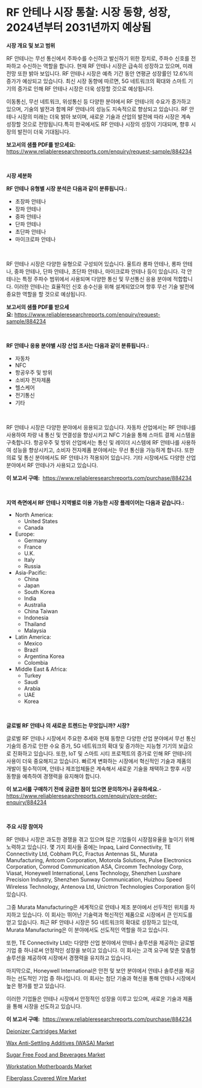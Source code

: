 <p><h1>RF 안테나 시장 통찰: 시장 동향, 성장, 2024년부터 2031년까지 예상됨</h1></p><p><strong>시장 개요 및 보고 범위</strong></p>
<p><p>RF 안테나는 무선 통신에서 주파수를 수신하고 발신하기 위한 장치로, 주파수 신호를 전파하고 수신하는 역할을 합니다. 현재 RF 안테나 시장은 급속히 성장하고 있으며, 미래 전망 또한 밝아 보입니다. RF 안테나 시장은 예측 기간 동안 연평균 성장률인 12.6%의 증가가 예상되고 있습니다. 최신 시장 동향에 따르면, 5G 네트워크의 확대와 스마트 기기의 증가로 인해 RF 안테나 시장은 더욱 성장할 것으로 예상됩니다.</p><p>이동통신, 무선 네트워크, 위성통신 등 다양한 분야에서 RF 안테나의 수요가 증가하고 있으며, 기술의 발전과 함께 RF 안테나의 성능도 지속적으로 향상되고 있습니다. RF 안테나 시장의 미래는 더욱 밝아 보이며, 새로운 기술과 산업의 발전에 따라 시장은 계속 성장할 것으로 전망됩니다.특히 한국에서도 RF 안테나 시장의 성장이 기대되며, 향후 시장의 발전이 더욱 기대됩니다.</p></p>
<p><strong>보고서의 샘플 PDF를 받으세요:</strong> <a href="https://www.reliableresearchreports.com/enquiry/request-sample/884234">https://www.reliableresearchreports.com/enquiry/request-sample/884234</a></p>
<p>&nbsp;</p>
<p><strong>시장 세분화</strong></p>
<p><strong>RF 안테나 유형별 시장 분석은 다음과 같이 분류됩니다.:</strong></p>
<p><ul><li>초장파 안테나</li><li>장파 안테나</li><li>중파 안테나</li><li>단파 안테나</li><li>초단파 안테나</li><li>마이크로파 안테나</li></ul></p>
<p>&nbsp;</p>
<p><p>RF 안테나 시장은 다양한 유형으로 구성되어 있습니다. 울트라 롱파 안테나, 롱파 안테나, 중파 안테나, 단파 안테나, 초단파 안테나, 마이크로파 안테나 등이 있습니다. 각 안테나는 특정 주파수 범위에서 사용되며 다양한 통신 및 무선통신 응용 분야에 적합합니다. 이러한 안테나는 효율적인 신호 송수신을 위해 설계되었으며 향후 무선 기술 발전에 중요한 역할을 할 것으로 예상됩니다.</p></p>
<p><strong>보고서의 샘플 PDF를 받으세요:</strong>&nbsp;<a href="https://www.reliableresearchreports.com/enquiry/request-sample/884234">https://www.reliableresearchreports.com/enquiry/request-sample/884234</a></p>
<p>&nbsp;</p>
<p><strong> RF 안테나 응용 분야별 시장 산업 조사는 다음과 같이 분류됩니다.:</strong></p>
<p><ul><li>자동차</li><li>NFC</li><li>항공우주 및 방위</li><li>소비자 전자제품</li><li>헬스케어</li><li>전기통신</li><li>기타</li></ul></p>
<p>&nbsp;</p>
<p><p>RF 안테나 시장은 다양한 분야에서 응용되고 있습니다. 자동차 산업에서는 RF 안테나를 사용하여 차량 내 통신 및 연결성을 향상시키고 NFC 기술을 통해 스마트 결제 시스템을 구축합니다. 항공우주 및 방위 산업에서는 통신 및 레이더 시스템에 RF 안테나를 사용하여 성능을 향상시키고, 소비자 전자제품 분야에서는 무선 통신을 가능하게 합니다. 또한 의료 및 통신 분야에서도 RF 안테나가 적용되어 있습니다. 기타 시장에서도 다양한 산업 분야에서 RF 안테나가 사용되고 있습니다.</p></p>
<p><strong>이 보고서 구매:</strong>&nbsp; <a href="https://www.reliableresearchreports.com/purchase/884234">https://www.reliableresearchreports.com/purchase/884234</a></p>
<p>&nbsp;</p>
<p><strong>지역 측면에서 RF 안테나 지역별로 이용 가능한 시장 플레이어는 다음과 같습니다.:</strong></p>
<p><ul>
    <li>
        North America:
        <ul>
            <li>United States</li>
            <li>Canada</li>
        </ul>
    </li>
    <li>
        Europe:
        <ul>
            <li>Germany</li>
            <li>France</li>
            <li>U.K.</li>
            <li>Italy</li>
            <li>Russia</li>
        </ul>
    </li>
    <li>
        Asia-Pacific:
        <ul>
            <li>China</li>
            <li>Japan</li>
            <li>South Korea</li>
            <li>India</li>
            <li>Australia</li>
            <li>China Taiwan</li>
            <li>Indonesia</li>
            <li>Thailand</li>
            <li>Malaysia</li>
        </ul>
    </li>
    <li>
        Latin America:
        <ul>
            <li>Mexico</li>
            <li>Brazil</li>
            <li>Argentina Korea</li>
            <li>Colombia</li>
        </ul>
    </li>
    <li>
        Middle East & Africa:
        <ul>
            <li>Turkey</li>
            <li>Saudi</li>
            <li>Arabia</li>
            <li>UAE</li>
            <li>Korea</li>
        </ul>
    </li>
    </ul></p>
<p>&nbsp;</p>
<p><strong>글로벌 RF 안테나 의 새로운 트렌드는 무엇입니까? 시장?</strong></p>
<p><p>글로벌 RF 안테나 시장에서 주요한 추세와 현재 동향은 다양한 산업 분야에서 무선 통신 기술의 증가로 인한 수요 증가, 5G 네트워크의 확대 및 증가하는 지능형 기기의 보급으로 진화하고 있습니다. 또한, IoT 및 스마트 시티 프로젝트의 증가로 인해 RF 안테나의 사용이 더욱 중요해지고 있습니다. 빠르게 변화하는 시장에서 혁신적인 기술과 제품의 개발이 필수적이며, 안테나 제조업체들은 계속해서 새로운 기술을 채택하고 향후 시장 동향을 예측하여 경쟁력을 유지해야 합니다.</p></p>
<p><strong>이 보고서를 구매하기 전에 궁금한 점이 있으면 문의하거나 공유하세요.</strong>- <a href="https://www.reliableresearchreports.com/enquiry/pre-order-enquiry/884234">https://www.reliableresearchreports.com/enquiry/pre-order-enquiry/884234</a></p>
<p>&nbsp;</p>
<p><strong>주요 시장 참여자</strong></p>
<p><p>RF 안테나 시장은 과도한 경쟁을 겪고 있으며 많은 기업들이 시장점유율을 높이기 위해 노력하고 있습니다. 몇 가지 회사들 중에는 Inpaq, Laird Connectivity, TE Connectivity Ltd, Cobham PLC, Fractus Antennas SL, Murata Manufacturing, Antcom Corporation, Motorola Solutions, Pulse Electronics Corporation, Comrod Communication ASA, Circomm Technology Corp, Viasat, Honeywell International, Lens Technology, Shenzhen Luxshare Precision Industry, Shenzhen Sunway Communication, Huizhou Speed Wireless Technology, Antenova Ltd, Unictron Technologies Corporation 등이 있습니다.</p><p>그중 Murata Manufacturing은 세계적으로 안테나 제조 분야에서 선두적인 위치를 차지하고 있습니다. 이 회사는 뛰어난 기술력과 혁신적인 제품으로 시장에서 큰 인지도를 얻고 있습니다. 최근 RF 안테나 시장은 5G 네트워크의 확대로 성장하고 있는데, Murata Manufacturing은 이 분야에서도 선도적인 역할을 하고 있습니다.</p><p>또한, TE Connectivity Ltd는 다양한 산업 분야에서 안테나 솔루션을 제공하는 글로벌 기업 중 하나로써 안정적인 성장을 보이고 있습니다. 이 회사는 고객 요구에 맞춘 맞춤형 솔루션을 제공하여 시장에서 경쟁력을 유지하고 있습니다.</p><p>마지막으로, Honeywell International은 안전 및 보안 분야에서 안테나 솔루션을 제공하는 선도적인 기업 중 하나입니다. 이 회사는 첨단 기술과 혁신을 통해 안테나 시장에서 높은 평가를 받고 있습니다.</p><p>이러한 기업들은 안테나 시장에서 안정적인 성장을 이루고 있으며, 새로운 기술과 제품을 통해 시장을 선도하고 있습니다.</p></p>
<p><strong>이 보고서 구매:</strong>&nbsp;&nbsp;<a href="https://www.reliableresearchreports.com/purchase/884234">https://www.reliableresearchreports.com/purchase/884234</a></p>
<p><p><a href="https://issuu.com/reportprime-2/docs/deionizer-cartridges-market-size-2030.pptx">Deionizer Cartridges Market</a></p><p><a href="https://issuu.com/reportprime-2/docs/wax-anti-settling-additives-wasa-market-size-2030.">Wax Anti-Settling Additives (WASA) Market</a></p><p><a href="https://sudsy-motorcycle-bbc.notion.site/Sugar-Free-Food-and-Beverages-Market-Dynamics-2024-2031-Also-about-Its-Market-Trends-Projections--e8225bdd3d444d3797a408d667815b42">Sugar Free Food and Beverages Market</a></p><p><a href="https://view.publitas.com/reportprime-1/workstation-motherboards-market-analysis-and-market-size-global-industry-overview-market-segmentation-and-forecast-2024-to-2031/">Workstation Motherboards Market</a></p><p><a href="https://github.com/gulaimolin/Market-Research-Report-List-3/blob/main/fiberglass-covered-wire-market.md">Fiberglass Covered Wire Market</a></p></p>
